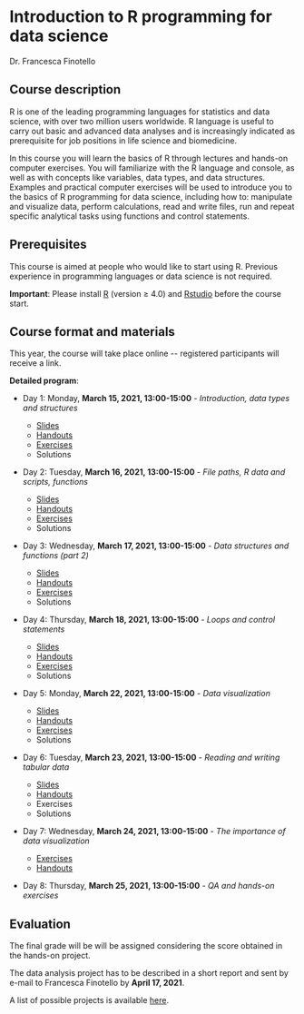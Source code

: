 # Introduction to R programming for data science

Dr. Francesca Finotello

## Course description

R is one of the leading programming languages for statistics and data science, with over two million users worldwide. R language is useful to carry out basic and advanced data analyses and is increasingly indicated as prerequisite for job positions in life science and biomedicine.

In this course you will learn the basics of R through lectures and hands-on computer exercises. You will familiarize with the R language and console, as well as with concepts like variables, data types, and data structures. Examples and practical computer exercises will be used to introduce you to the basics of R programming for data science, including how to: manipulate and visualize data, perform calculations, read and write files, run and repeat specific analytical tasks using functions and control statements. 

## Prerequisites

This course is aimed at people who would like to start using R. 
Previous experience in programming languages or data science is not required.

**Important**: Please install [R](https://www.r-project.org/) (version ≥ 4.0) and [Rstudio](https://www.rstudio.com/) before the course start.

## Course format and materials


This year, the course will take place online -- registered participants will receive a link.

**Detailed program**:

* Day 1: Monday, **March 15, 2021, 13:00-15:00** - *Introduction, data types and structures*
  * [Slides](https://raw.githack.com/FFinotello/Rcourse/master/Slides/Rcourse_2021_day1.html)
  * [Handouts](https://github.com/FFinotello/Rcourse/blob/master/Handouts/Rcourse_2021_day1.pdf)
  * [Exercises](https://raw.githack.com/FFinotello/Rcourse/master/Exercises/Rcourse_2021_day1_Ex.html)
  * Solutions
 
* Day 2: Tuesday, **March 16, 2021, 13:00-15:00** - *File paths, R data and scripts, functions*
  * [Slides](https://raw.githack.com/FFinotello/Rcourse/master/Slides/Rcourse_2021_day2.html)
  * [Handouts](https://github.com/FFinotello/Rcourse/blob/master/Handouts/Rcourse_2021_day2.pdf)
  * [Exercises](https://raw.githack.com/FFinotello/Rcourse/master/Exercises/Rcourse_2021_day2_Ex.html)
  * Solutions

* Day 3: Wednesday, **March 17, 2021, 13:00-15:00** - *Data structures and functions (part 2)*
  * [Slides](https://raw.githack.com/FFinotello/Rcourse/master/Slides/Rcourse_2021_day3.html)
  * [Handouts](https://github.com/FFinotello/Rcourse/blob/master/Handouts/Rcourse_2021_day3.pdf)
  * [Exercises](https://raw.githack.com/FFinotello/Rcourse/master/Exercises/Rcourse_2021_day3_Ex.html)
  * Solutions
 
* Day 4: Thursday, **March 18, 2021, 13:00-15:00** - *Loops and control statements*
  * [Slides](https://raw.githack.com/FFinotello/Rcourse/master/Slides/Rcourse_2021_day4.html)
  * [Handouts](https://github.com/FFinotello/Rcourse/blob/master/Handouts/Rcourse_2021_day4.pdf)
  * [Exercises](https://raw.githack.com/FFinotello/Rcourse/master/Exercises/Rcourse_2021_day4_Ex.html)
  * Solutions
  
* Day 5: Monday, **March 22, 2021, 13:00-15:00** - *Data visualization* 
  * [Slides](https://raw.githack.com/FFinotello/Rcourse/master/Slides/Rcourse_2021_day5.html)
  * [Handouts](https://github.com/FFinotello/Rcourse/blob/master/Handouts/Rcourse_2021_day5.pdf)
  * [Exercises](https://raw.githack.com/FFinotello/Rcourse/master/Exercises/Rcourse_2021_day5_Ex.html)
  * Solutions

* Day 6: Tuesday, **March 23, 2021, 13:00-15:00** - *Reading and writing tabular data*
  * [Slides](https://raw.githack.com/FFinotello/Rcourse/master/Slides/Rcourse_2021_day6.html)
  * [Handouts](https://github.com/FFinotello/Rcourse/blob/master/Handouts/Rcourse_2021_day6.pdf)
  * Exercises
  * Solutions

* Day 7: Wednesday, **March 24, 2021, 13:00-15:00** - *The importance of data visualization*
  * [Exercises](https://raw.githack.com/FFinotello/Rcourse/master/Exercises/Rcourse_2021_day7_Ex.html)
  * [Handouts](https://github.com/FFinotello/Rcourse/blob/master/Handouts/Rcourse_2021_day7.pdf)
 
* Day 8: Thursday, **March 25, 2021, 13:00-15:00** - *QA and hands-on exercises*


## Evaluation

The final grade will be will be assigned considering the score obtained in the hands-on project.

The data analysis project has to be described in a short report and sent by e-mail to Francesca Finotello by **April 17, 2021**. 

A list of possible projects is available [here](https://github.com/FFinotello/Rcourse/tree/master/Projects).
